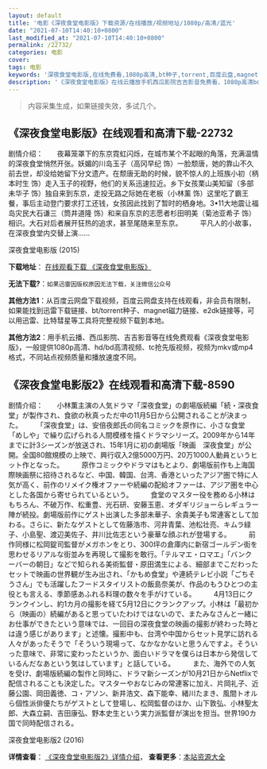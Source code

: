 ```yaml
---
layout: default
title: '电影《深夜食堂电影版》下载资源/在线播放/视频地址/1080p/高清/蓝光'
date: "2021-07-10T14:40:10+0800"
last_modified_at: "2021-07-10T14:40:10+0800"
permalink: /22732/
categories: 电影
cover:
tags: 电影
keywords: '深夜食堂电影版,在线免费看,1080p高清,bt种子,torrent,百度云盘,magnet,磁力链,迅雷下载资源'
description: '《深夜食堂电影版》在线云播放手机西瓜影院吉吉影音免费看，1080p高清bd/hd未删减完整版和tc抢先枪版，mkv/mp4格式，附带bt/torrent种子、magnet/磁力链、百度云盘、网盘资源迅雷下载链接'
---
```


>内容采集生成，如果链接失效，多试几个。


## 《深夜食堂电影版》在线观看和高清下载-22732

剧情介绍：　　夜幕笼罩下的东京霓虹闪烁，在城市某个不起眼的角落，充满温情的深夜食堂悄然开张。妖媚的川岛玉子（高冈早纪 饰）一脸颓唐，她的靠山不久前去世，却没给她留下分文遗产。在颓唐无助的时候，貌不惊人的上班族小初（柄本时生 饰）走入玉子的视野，他们的关系迅速拉近。乡下女孩栗山美知留（多部未华子 饰）独自来到东京，走投无路之际她在老板（小林薰 饰）这里吃了霸王餐，事后主动登门要求打工还钱，女孩因此找到了暂时的栖身地。3•11大地震让福岛灾民大石谦三（筒井道隆 饰）和来自东京的志愿者杉田明美（菊池亚希子 饰）相识。大石对后者展开狂热的追求，甚至尾随来至东京。  　　平凡人的小故事，在深夜食堂内交替上演……


深夜食堂电影版 (2015)

**下载地址**： [在线观看下载 《深夜食堂电影版》](https://www.btbtdy.me/btdy/dy302.html) 


**无法下载?**：`如果迅雷因版权原因无法下载，关注微信公众号 `

**其他方法1**：从百度云网盘下载视频，百度云网盘支持在线观看，非会员有限制，如果能找到迅雷下载链接、bt/torrent种子、magnet磁力链接、e2dk链接等，可以用迅雷、比特彗星等工具将完整视频下载到本地。

**其他方法2**：用手机云播、西瓜影院、吉吉影音等在线免费观看《深夜食堂电影版》，一般提供1080p高清、hd/bd高清视频、tc抢先版视频，视频为mkv或mp4格式，不同站点视频质量和播放速度不同。


## 《深夜食堂电影版2》在线观看和高清下载-8590

剧情介绍：　　小林薫主演の人気ドラマ「深夜食堂」の劇場版続編「続・深夜食堂」が製作され、食欲の秋真っただ中の11月5日から公開されることが決まった。  　　「深夜食堂」は、安倍夜郎氏の同名コミックを原作に、小さな食堂「めしや」で繰り広げられる人間模様を描くドラマシリーズ。2009年から14年までに計3シーズンが放送され、15年1月に初の劇場版「映画　深夜食堂」が公開。全国80館規模の上映で、興行収入2億5000万円、20万1000人動員というヒット作となった。  　　原作コミックやドラマはもとより、劇場版前作も上海国際映画祭に招待されるなど、中国、韓国、台湾、香港といったアジア圏で特に人気が高く、前作のリメイク権オファーや続編の配給オファーは、アジア圏を中心とした各国から寄せられているという。  　　食堂のマスター役を務める小林はもちろん、不破万作、松重豊、光石研、安藤玉恵、オダギリジョーらレギュラー陣が続投。劇場版前作にゲスト出演した多部未華子、余貴美子も常連客として加わる。さらに、新たなゲストとして佐藤浩市、河井青葉、池松壮亮、キムラ緑子、小島聖、渡辺美佐子、井川比佐志という豪華な顔ぶれが登場する。  　　前作同様に松岡錠司監督がメガホンをとり、300坪の倉庫内に新宿ゴールデン街を思わせるリアルな街並みを再現して撮影を敢行。「テルマエ・ロマエ」「バンクーバーの朝日」などで知られる美術監督・原田満生による、細部までこだわったセットで映画の世界観が生み出され、「かもめ食堂」や連続テレビ小説「ごちそうさん」でも活躍したフードスタイリストの飯島奈美が、作品のもうひとつの主役とも言える、季節感あふれる料理の数々を手がけている。  　　4月13日にクランクインし、約1カ月の撮影を経て5月12日にクランクアップ。小林は「最初から（映画の）続編があると思っていたわけではないので、またみなさんと一緒にお仕事ができたという意味では、一回目の深夜食堂の映画の撮影が終わった時とは違う感じがあります」と述懐。撮影中も、台湾や中国からセット見学に訪れる人々があったそうで「そういう現場って、なかなかないと思うんですよ。そういった意味で、非常に変わったというか、面白いドラマを僕らは日本から発信しているんだなあという気はしています」と話している。  　　また、海外での人気を受け、劇場版続編の製作と同時に、ドラマ新シーズンが10月21日からNetflixで配信されることも決定した。マスターやおなじみの常連客に加え、片岡礼子、近藤公園、岡田義徳、コ・アソン、新井浩文、森下能幸、緒川たまき、風間トオルら個性派俳優たちがゲストとして登場し、松岡監督のほか、山下敦弘、小林聖太郎、大森立嗣、吉田康弘、野本史生という実力派監督が演出を担当。世界190カ国で同時配信される。


深夜食堂电影版2 (2016)

**详情查看**： [《深夜食堂电影版2》详情介绍](/movie/8590/)， **查看更多**：[本站资源大全](/movie/t/all/)

